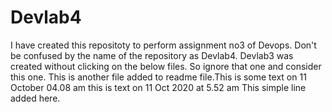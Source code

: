 # Devlab4
I have created this repositoty to perform assignment no3 of Devops. Don't be confused by the name of the repository as Devlab4. Devlab3 was created without clicking on the below files. So ignore that one and consider this one.
This is another file added to readme file.This is some text on 11 October 04.08 am
this is text on 11 Oct 2020 at 5.52 am
This simple line added here.
